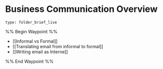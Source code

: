 # Business Communication Overview
 
```ccard
type: folder_brief_live
```
 
%% Begin Waypoint %%
- [[Informal vs Formal]]
- [[Translating email from informal to formal]]
- [[Writing email as Interne]]

%% End Waypoint %%